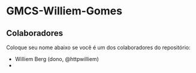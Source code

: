 # GMCS-Williem-Gomes

## Colaboradores
Coloque seu nome abaixo se você é um dos colaboradores do repositório:
* Williem Berg (dono, @httpwilliem)
* 

